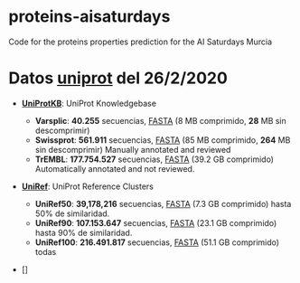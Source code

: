 # proteins-aisaturdays
Code for the proteins properties prediction for the AI Saturdays Murcia

# Datos [uniprot](ftp://ftp.ebi.ac.uk/pub/databases/uniprot) del 26/2/2020
- [**UniProtKB**](ftp://ftp.uniprot.org/pub/databases/uniprot/current_release/knowledgebase): UniProt Knowledgebase
  - **Varsplic**: **40.255** secuencias, [FASTA](ftp://ftp.uniprot.org/pub/databases/uniprot/current_release/knowledgebase/complete/uniprot_sprot_varsplic.fasta.gz) (8 MB comprimido, **28** MB sin descomprimir)
  - **Swissprot**: **561.911** secuencias, [FASTA](ftp://ftp.uniprot.org/pub/databases/uniprot/current_release/knowledgebase/complete/uniprot_sprot.fasta.gz) (85 MB comprimido, **264** MB sin descomprimir) Manually annotated and reviewed
  - **TrEMBL**: **177.754.527** secuencias, [FASTA](ftp://ftp.uniprot.org/pub/databases/uniprot/current_release/knowledgebase/complete/uniprot_trembl.fasta.gz) (39.2 GB comprimido)  Automatically annotated and not reviewed.
- [**UniRef**](ftp://ftp.ebi.ac.uk/pub/databases/uniprot/uniref): UniProt Reference Clusters
  - **UniRef50**: **39,178,216** secuencias, [FASTA](ftp://ftp.uniprot.org/pub/databases/uniprot/current_release/uniref/uniref50/uniref50.fasta.gz) (7.3 GB comprimido) hasta 50% de similaridad.
  - **UniRef90**: **107.153.647** secuencias,  [FASTA](ftp://ftp.uniprot.org/pub/databases/uniprot/current_release/uniref/uniref90/uniref90.fasta.gz) (23.1 GB comprimido) hasta 90% de similaridad.
  - **UniRef100**: **216.491.817** secuencias, [FASTA](ftp://ftp.uniprot.org/pub/databases/uniprot/current_release/uniref/uniref100/uniref100.fasta.gz) (51.1 GB comprimido) todas


- []
